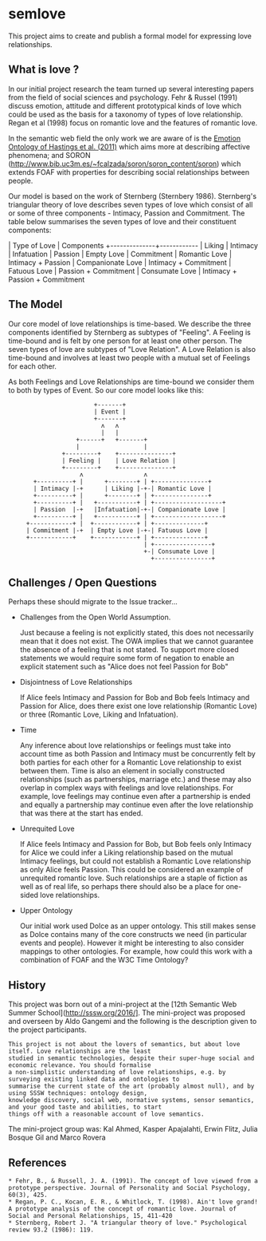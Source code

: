 # semlove

This project aims to create and publish a formal model for expressing love relationships. 

## What is love ?

In our initial project research the team turned up several interesting papers from the field of social sciences and psychology.
Fehr & Russel (1991) discuss emotion, attitude and different prototypical kinds of love which could be used as the basis for
a taxonomy of types of love relationship. Regan et al (1998) focus on romantic love and the features of romantic love.

In the semantic web field the only work we are aware of is the [Emotion Ontology of Hastings et al. (2011)](https://github.com/jannahastings/emotion-ontology)
which aims more at describing affective phenomena; and SORON (http://www.bib.uc3m.es/~fcalzada/soron/soron_content/soron) which extends FOAF with properties
for describing social relationships between people.

Our model is based on the work of Sternberg (Sternbery 1986). Sternberg's triangular theory of love describes seven types of love
which consist of all or some of three components - Intimacy, Passion and Commitment. The table below summarises the seven types 
of love and their constituent components:

| Type of Love | Components
+--------------+------------
|  Liking      | Intimacy
|  Infatuation | Passion
|  Empty Love  | Commitment
|  Romantic Love | Intimacy + Passion
|  Companionate Love | Intimacy + Commitment
|  Fatuous Love | Passion + Commitment
|  Consumate Love | Intimacy + Passion + Commitment

## The Model

Our core model of love relationships is time-based. We describe the three components identified by Sternberg as subtypes of "Feeling".
A Feeling is time-bound and is felt by one person for at least one other person. The seven types of love are subtypes of "Love Relation". A Love Relation
is also time-bound and involves at least two people with a mutual set of Feelings for each other.

As both Feelings and Love Relationships are time-bound we consider them to both by types of Event. So our core model looks like this:

                            +-------+
                            | Event |
                            +-------+
                              ʌ   ʌ 
                              |   |
                       +------+   +-------+
                       |                  |
                   +---------+    +---------------+
                   | Feeling |    | Love Relation |
                   +---------+    +---------------+
                        ʌ                 ʌ
           +----------+ |      +--------+ | +---------------+
           | Intimacy |-+      | Liking |-+-| Romantic Love |
           +----------+ |      +--------+ | +---------------+
           +----------+ |   +-----------+ | +-------------------+
           | Passion  |-+   |Infatuation|-+-| Companionate Love |
           +----------+ |   +-----------+ | +-------------------+
         +------------+ |  +------------+ | +--------------+
         | Commitment |-+  | Empty Love |-+-| Fatuous Love |
         +------------+    +------------+ | +--------------+
                                          | +----------------+
                                          +-| Consumate Love |
                                            +----------------+

## Challenges / Open Questions

Perhaps these should migrate to the Issue tracker...

* Challenges from the Open World Assumption. 

  Just because a feeling is not explicitly stated, this does not necessarily mean
  that it does not exist. The OWA implies that we cannot guarantee the absence of a feeling that is not stated. To support 
  more closed statements we would require some form of negation to enable an explicit statement such as "Alice does not feel 
  Passion for Bob"
  
* Disjointness of Love Relationships

  If Alice feels Intimacy and Passion for Bob and Bob feels Intimacy and Passion for Alice, does there exist one love relationship
  (Romantic Love) or three (Romantic Love, Liking and Infatuation). 
  
* Time

  Any inference about love relationships or feelings must take into account time as both Passion and Intimacy must be concurrently
  felt by both parties for each other for a Romantic Love relationship to exist between them. Time is also an element in socially
  constructed relationships (such as partnerships, marriage etc.) and these may also overlap in complex ways with feelings and love relationships. For example, love feelings
  may continue even after a partnership is ended and equally a partnership may continue even after the love relationship that was there
  at the start has ended.
  
* Unrequited Love

  If Alice feels Intimacy and Passion for Bob, but Bob feels only Intimacy for Alice we could infer a Liking relationship 
  based on the mutual Intimacy feelings, but could not establish a Romantic Love relationship as only Alice feels Passion.
  This could be considered an example of unrequited romantic love. Such relationships are a staple of fiction as well as of
  real life, so perhaps there should also be a place for one-sided love relationships.
  
* Upper Ontology

  Our initial work used Dolce as an upper ontology. This still makes sense as Dolce contains many of the core constructs we need
  (in particular events and people). However it might be interesting to also consider mappings to other ontologies. For example,
  how could this work with a combination of FOAF and the W3C Time Ontology?
  
## History

This project was born out of a mini-project at the [12th Semantic Web Summer School](http://sssw.org/2016/]. 
The mini-project was proposed and overseen by Aldo Gangemi and the following is the description given to the
project participants.

    This project is not about the lovers of semantics, but about love itself. Love relationships are the least 
    studied in semantic technologies, despite their super-huge social and economic relevance. You should formalise 
    a non-simplistic understanding of love relationships, e.g. by surveying existing linked data and ontologies to 
    summarise the current state of the art (probably almost null), and by using SSSW techniques: ontology design, 
    knowledge discovery, social web, normative systems, sensor semantics, and your good taste and abilities, to start 
    things off with a reasonable account of love semantics.

The mini-project group was: Kal Ahmed, Kasper Apajalahti, Erwin Flitz, Julia Bosque Gil and Marco Rovera

## References

    * Fehr, B., & Russell, J. A. (1991). The concept of love viewed from a prototype perspective. Journal of Personality and Social Psychology, 60(3), 425.
    * Regan, P. C., Kocan, E. R., & Whitlock, T. (1998). Ain't love grand! A prototype analysis of the concept of romantic love. Journal of Social and Personal Relationships, 15, 411-420
    * Sternberg, Robert J. "A triangular theory of love." Psychological review 93.2 (1986): 119.
